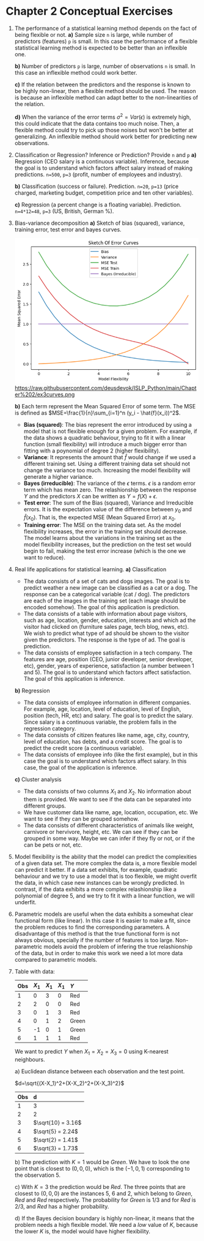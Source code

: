 # Chapter 2 Conceptual Exercises

1. The performance of a statistical learning method depends on the fact of being flexible or not.
   **a)** Sample size `n` is large, while number of predictors (features) `p` is small. In this case the performance of a flexible statistical learning method is expected to be better than an inflexible one.

   **b)** Number of predictors `p` is large, number of observations `n` is small. In this case an inflexible method could work better.

   **c)** If the relation between the predictors and the response is known to be highly non-linear, then a flexible method should be used. The reason is because an inflexible method can adapt better to the non-linearities of the relation.

   **d)** When the variance of the error terms $\sigma^2=Var(\epsilon)$ is extremely high, this could indicate that the data contains too much noise. Then, a flexible method could try to pick up those noises but won't be better at generalizing. An inflexible method should work better for predicting new observations.

2. Classification or Regression? Inference or Prediction? Provide `n` and `p`
   **a)** Regression (CEO salary is a continuous variable). Inference, because the goal is to understand which factors affect salary instead of making predictions. `n=500`, `p=3` (profit, number of employees and industry).

   **b)** Classification (success or failure). Prediction. `n=20`, `p=13` (price charged, marketing budget, competition price and ten other variables).

   **c)** Regression (a percent change is a floating variable). Prediction. `n=4*12=48`, `p=3` (US, British, German %).

3. Bias-variance decomposition
   **a)** Sketch of bias (squared), variance, training error, test error and bayes curves.

   ![curves](https://raw.githubusercontent.com/deusdevok/ISLP_Python/main/Chapter%202/ex3curves.png "Sketch curves")
   https://raw.githubusercontent.com/deusdevok/ISLP_Python/main/Chapter%202/ex3curves.png

   **b)** Each term represent the Mean Squared Error of some term. The MSE is defined as $MSE=\frac{1}{n}\sum_{i=1}^n (y_i - \hat{f}(x_i))^2$.

   - **Bias (squared)**: The bias represent the error introduced by using a model that is not flexible enough for a given problem. For example, if the data shows a quadratic behaviour, trying to fit it with a linear function (small flexibility) will introduce a much bigger error than fitting with a poynomial of degree 2 (higher flexibility).
   - **Variance**: It represents the amount that $\hat{f}$ would change if we used a different training set. Using a different training data set should not change the variance too much. Increasing the model flexibility will generate a higher variance.
   - **Bayes (irreducible)**: The variance of the $\epsilon$ terms. $\epsilon$ is a random error term which has mean zero. The relashionship between the response $Y$ and the predictors $X$ can be written as $Y=f(X) + \epsilon$.
   - **Test error**: The sum of the Bias (squared), Variance and Irreducible errors. It is the expectation value of the difference between $y_0$ and $\hat{f}(x_0)$. That is, the expected MSE (Mean Squared Error) at $x_0$.
   - **Training error**: The MSE on the training data set. As the model flexibility increases, the error in the training set should decrease. The model learns about the variations in the training set as the model flexibility increases, but the prediction on the test set would begin to fail, making the test error increase (which is the one we want to reduce).

4. Real life applications for statistical learning.
   **a)** Classification
   - The data consists of a set of cats and dogs images. The goal is to predict weather a new image can be classified as a cat or a dog. The response can be a categorical variable (cat / dog). The predictors are each of the images in the training set (each image should be encoded somehow). The goal of this application is prediction.
   - The data consists of a table with information about page visitors, such as age, location, gender, education, interests and which ad the visitor had clicked on (furniture sales page, tech blog, news, etc). We wish to predict what type of ad should be shown to the visitor given the predictors. The response is the type of ad. The goal is prediction.
   - The data consists of employee satisfaction in a tech company. The features are age, position (CEO, junior developer, senior developer, etc), gender, years of experience, satisfaction (a number between 1 and 5). The goal is to understand which factors affect satisfaction. The goal of this application is inference.

   **b)** Regression
   - The data consists of employee information in different companies. For example, age, location, level of education, level of English, position (tech, HR, etc) and salary. The goal is to predict the salary. Since salary is a continuous variable, the problem falls in the regression category. 
   - The data consists of citizen features like name, age, city, country, level of education, has debts, and a credit score. The goal is to predict the credit score (a continuous variable).
   - The data consists of employee info (like the first example), but in this case the goal is to understand which factors affect salary. In this case, the goal of the application is inference.

   **c)** Cluster analysis
   - The data consists of two columns $X_1$ and $X_2$. No information about them is provided. We want to see if the data can be separated into different groups.
   - We have customer data like name, age, location, occupation, etc. We want to see if they can be grouped somehow.
   - The data consists of different characteristics of animals like weight, carnivore or hervivore, height, etc. We can see if they can be grouped in some way. Maybe we can infer if they fly or not, or if the can be pets or not, etc.

5. Model flexibility is the ability that the model can predict the complexities of a given data set. The more complex the data is, a more flexible model can predict it better. If a data set exhibits, for example, quadratic behaviour and we try to use a model that is too flexible, we might overfit the data, in which case new instances can be wrongly predicted. In contrast, if the data exhibits a more complex relashionship like a polynomial of degree 5, and we try to fit it with a linear function, we will underfit.

6. Parametric models are useful when the data exhibits a somewhat clear functional form (like linear). In this case it is easier to make a fit, since the problem reduces to find the corresponding parameters. A disadvantage of this method is that the true functional form is not always obvious, specially if the number of features is too large. Non-parametric models avoid the problem of infering the true relashionship of the data, but in order to make this work we need a lot more data compared to parametric models.

7. Table with data:
   
   | Obs | $X_1$ | $X_1$ | $X_1$ | $Y$ |
   |-|-|-|-|-|
   |1| 0 | 3 | 0 | Red |
   |2| 2 | 0 | 0 | Red |
   |3| 0 | 1 | 3 | Red |
   |4| 0 | 1 | 2 | Green |
   |5| -1 | 0 | 1 | Green |
   |6| 1 | 1 | 1 | Red |

   We want to predict $Y$ when $X_1=X_2=X_3=0$ using K-nearest neighbours.

   a) Euclidean distance between each observation and the test point.

   $d=\sqrt{(X-X_1)^2+(X-X_2)^2+(X-X_3)^2}$

   | Obs | d |
   | - | - |
   | 1 | 3 |
   | 2 | 2 |
   | 3 | $\sqrt{10} = 3.16$ |
   | 4 | $\sqrt{5} = 2.24$ |
   | 5 | $\sqrt{2} = 1.41$ |
   | 6 | $\sqrt{3} = 1.73$ |
   
   b) The prediction with $K=1$ would be *Green*. We have to look the one point that is closest to $(0,0,0)$, which is the $(-1,0,1)$ corresponding to the observation 5.

   c) With $K=3$ the prediction would be *Red*. The three points that are closest to $(0,0,0)$ are the instances 5, 6 and 2, which belong to *Green*, *Red* and *Red* respectively. The probability for *Green* is $1/3$ and for *Red* is $2/3$, and *Red* has a higher probability.

   d) If the Bayes decision boundary is highly non-linear, it means that the problem needs a high flexible model. We need a *low* value of $K$, because the lower $K$ is, the model would have higher flexibility.